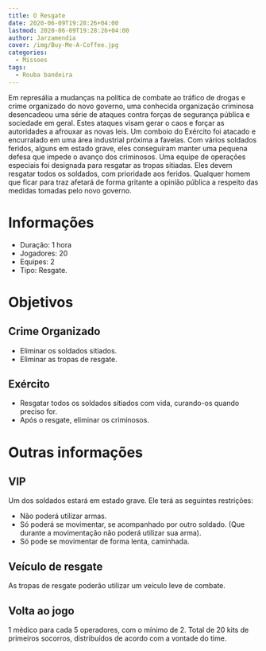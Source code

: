 ```yaml
---
title: O Resgate
date: 2020-06-09T19:28:26+04:00
lastmod: 2020-06-09T19:28:26+04:00
author: Jarzamendia
cover: /img/Buy-Me-A-Coffee.jpg
categories:
  - Missoes
tags:
  - Rouba bandeira
---
```


Em represália a mudanças na política de combate ao tráfico de drogas e crime organizado do novo governo, uma conhecida organização criminosa desencadeou uma série de ataques contra forças de segurança pública e sociedade em geral. Estes ataques visam gerar o caos e forçar as autoridades a afrouxar as novas leis. Um comboio do Exército foi atacado e encurralado em uma área industrial próxima a favelas. Com vários soldados feridos, alguns em estado grave, eles conseguiram manter uma pequena defesa que impede o avanço dos criminosos. Uma equipe de operações especiais foi designada para resgatar as tropas sitiadas. Eles devem resgatar todos os soldados, com prioridade aos feridos. Qualquer homem que ficar para traz afetará de forma gritante a opinião pública a respeito das medidas tomadas pelo novo governo.

# Informações
 - Duração: 1 hora
 - Jogadores: 20
 - Equipes: 2
 - Tipo: Resgate.


# Objetivos

## Crime Organizado
 - Eliminar os soldados sitiados.
 - Eliminar as tropas de resgate.

## Exército
 - Resgatar todos os soldados sitiados com vida, curando-os quando preciso for.
 - Após o resgate, eliminar os criminosos.

# Outras informações

## VIP
Um dos soldados estará em estado grave. Ele terá as seguintes restrições: 
 - Não poderá utilizar armas. 
 - Só poderá se movimentar, se acompanhado por outro soldado. (Que durante a movimentação não poderá utilizar sua arma).
 - Só pode se movimentar de forma lenta, caminhada.

## Veículo de resgate
As tropas de resgate poderão utilizar um veículo leve de combate.

## Volta ao jogo
1 médico para cada 5 operadores, com o mínimo de 2.
Total de 20 kits de primeiros socorros, distribuídos de acordo com a vontade do time.
